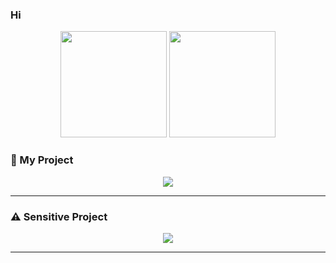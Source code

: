 ### Hi

<p align="center"> <img src="https://github-readme-stats.vercel.app/api?username=Takawell&show_icons=true&theme=synthwave&hide_border=true" height="170"/> <img src="https://github-readme-streak-stats.herokuapp.com/?user=Takawell&theme=synthwave&hide_border=true" height="170"/> </p>

### 🚀 My Project

<p align="center"> <a href="https://github.com/Takawell/Aichiow/"> <img src="https://github-readme-stats.vercel.app/api/pin/?username=Takawell&repo=Aichiow&theme=synthwave" /> </a> </p>

---

### ⚠️ Sensitive Project

<p align="center"> <a href="https://github.com/Takawell/aichan-bot"> <img src="https://github-readme-stats.vercel.app/api/pin/?username=Takawell&repo=aichan-bot&theme=synthwave" /> </a> </p>

---
